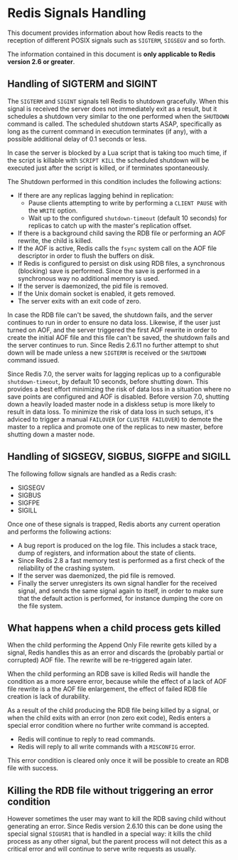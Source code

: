 Redis Signals Handling
===

This document provides information about how Redis reacts to the reception
of different POSIX signals such as `SIGTERM`, `SIGSEGV` and so forth.

The information contained in this document is **only applicable to Redis version 2.6 or greater**.

Handling of SIGTERM and SIGINT
---

The `SIGTERM` and `SIGINT` signals tell Redis to shutdown gracefully. When this signal is
received the server does not immediately exit as a result, but it schedules
a shutdown very similar to the one performed when the `SHUTDOWN` command is
called. The scheduled shutdown starts ASAP, specifically as long as the
current command in execution terminates (if any), with a possible additional
delay of 0.1 seconds or less.

In case the server is blocked by a Lua script that is taking too much time,
if the script is killable with `SCRIPT KILL` the scheduled shutdown will be
executed just after the script is killed, or if terminates spontaneously.

The Shutdown performed in this condition includes the following actions:

* If there are any replicas lagging behind in replication:
  * Pause clients attempting to write by performing a `CLIENT PAUSE` with the `WRITE` option.
  * Wait up to the configured `shutdown-timeout` (default 10 seconds) for replicas to catch up with the master's replication offset.
* If there is a background child saving the RDB file or performing an AOF rewrite, the child is killed.
* If the AOF is active, Redis calls the `fsync` system call on the AOF file descriptor in order to flush the buffers on disk.
* If Redis is configured to persist on disk using RDB files, a synchronous (blocking) save is performed. Since the save is performed in a synchronous way no additional memory is used.
* If the server is daemonized, the pid file is removed.
* If the Unix domain socket is enabled, it gets removed.
* The server exits with an exit code of zero.

In case the RDB file can't be saved, the shutdown fails, and the server continues to run in order to ensure no data loss.
Likewise, if the user just turned on AOF, and the server triggered the first AOF rewrite in order to create the initial AOF file and this file can't be saved, the shutdown fails and the server continues to run.
Since Redis 2.6.11 no further attempt to shut down will be made unless a new `SIGTERM` is received or the `SHUTDOWN` command issued.

Since Redis 7.0, the server waits for lagging replicas up to a configurable `shutdown-timeout`, by default 10 seconds, before shutting down.
This provides a best effort minimizing the risk of data loss in a situation where no save points are configured and AOF is disabled.
Before version 7.0, shutting down a heavily loaded master node in a diskless setup is more likely to result in data loss.
To minimize the risk of data loss in such setups, it's adviced to trigger a manual `FAILOVER` (or `CLUSTER FAILOVER`) to demote the master to a replica and promote one of the replicas to new master, before shutting down a master node.

Handling of SIGSEGV, SIGBUS, SIGFPE and SIGILL
---

The following follow signals are handled as a Redis crash:

* SIGSEGV
* SIGBUS
* SIGFPE
* SIGILL

Once one of these signals is trapped, Redis aborts any current operation and performs the following actions:

* A bug report is produced on the log file. This includes a stack trace, dump of registers, and information about the state of clients.
* Since Redis 2.8 a fast memory test is performed as a first check of the reliability of the crashing system.
* If the server was daemonized, the pid file is removed.
* Finally the server unregisters its own signal handler for the received signal, and sends the same signal again to itself, in order to make sure that the default action is performed, for instance dumping the core on the file system.

What happens when a child process gets killed
---

When the child performing the Append Only File rewrite gets killed by a signal,
Redis handles this as an error and discards the (probably partial or corrupted)
AOF file. The rewrite will be re-triggered again later.

When the child performing an RDB save is killed Redis will handle the
condition as a more severe error, because while the effect of a lack of
AOF file rewrite is a the AOF file enlargement, the effect of failed RDB file
creation is lack of durability.

As a result of the child producing the RDB file being killed by a signal,
or when the child exits with an error (non zero exit code), Redis enters
a special error condition where no further write command is accepted.

* Redis will continue to reply to read commands.
* Redis will reply to all write commands with a `MISCONFIG` error.

This error condition is cleared only once it will be possible to create
an RDB file with success.

Killing the RDB file without triggering an error condition
---

However sometimes the user may want to kill the RDB saving child without
generating an error. Since Redis version 2.6.10 this can be done using the
special signal `SIGUSR1` that is handled in a special way:
it kills the child process as any other signal, but the parent process will
not detect this as a critical error and will continue to serve write
requests as usually.
